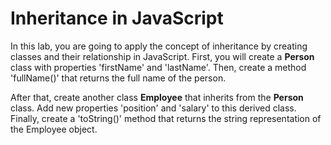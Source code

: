 # Inheritance in JavaScript

In this lab, you are going to apply the concept of inheritance by creating classes and their relationship in JavaScript. First, you will create a **Person** class with properties 'firstName' and 'lastName'. Then, create a method 'fullName()' that returns the full name of the person.

After that, create another class **Employee** that inherits from the **Person** class. Add new properties 'position' and 'salary' to this derived class. Finally, create a 'toString()' method that returns the string representation of the Employee object.
